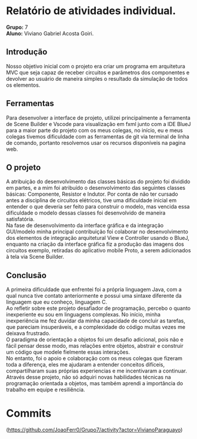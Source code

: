 # Relatório de atividades individual.
**Grupo:** 7  
**Aluno:** Viviano Gabriel Acosta Goiri.
## Introdução
Nosso objetivo inicial com o projeto era criar um programa em arquitetura MVC que seja capaz de receber circuitos e parâmetros dos componentes e devolver ao usuário de maneira simples o resultado da simulação de todos os elementos. 
## Ferramentas
Para desenvolver a interface de projeto, utilizei principalmente a ferramenta de Scene Builder e Vscode para visualização em fxml junto com a IDE BlueJ para a maior parte do projeto com os meus colegas, no início, eu e meus colegas tivemos dificuldade com as ferramentas de git via terminal de linha de comando, portanto resolvemos usar os recursos disponíveis na pagina web. 
## O projeto
A atribuição do desenvolvimento das classes básicas do projeto foi dividido em partes, e a mim foi atribuído o desenvolvimento das seguintes classes básicas: Componente, Resistor e Indutor. Por conta de não ter cursado antes a disciplina de circuitos elétricos, tive uma dificuldade inicial em entender o que deveria ser feito para construir o modelo, mas vencida essa dificuldade o modelo dessas classes foi desenvolvido de maneira satisfatória.  
Na fase de desenvolvimento da interface gráfica e da integração GUI/modelo minha principal contribuição foi colaborar no desenvolvimento dos elementos de integração arquitetural View e Controller usando o  BlueJ, enquanto na criação da interface gráfica fiz a produção das imagens dos circuitos exemplo, retiradas do aplicativo mobile Proto, a serem adicionados à tela via Scene Builder. 
## Conclusão
A primeira dificuldade que enfrentei foi a própria linguagem Java, com a qual nunca tive contato anteriormente e possui uma sintaxe diferente da linguagem que eu conheço, linguagem C.  
Ao refletir sobre este projeto desafiador de programação, percebo o quanto inexperiente eu sou em linguagens complexas. No início, minha inexperiência me fez duvidar da minha capacidade de concluir as tarefas, que pareciam insuperáveis, e a complexidade do código muitas vezes me deixava frustrado.  
O paradigma de orientação a objetos foi um desafio adicional, pois não e fácil pensar desse modo, mas relações entre objetos, abstrair e construir um código que modele fielmente essas interações.  
No entanto, foi o apoio e colaboração com os meus colegas que fizeram toda a diferença, eles me ajudaram a entender conceitos difíceis, compartilharam suas próprias experiencias e me incentivaram a continuar.  
Através desse projeto, não só adquiri novas habilidades técnicas na programação orientada a objetos, mas também aprendi a importância do trabalho em equipe e resiliência.
# Commits #
(https://github.com/JoaoFerr0/Grupo7/activity?actor=VivianoParaguayo)  


